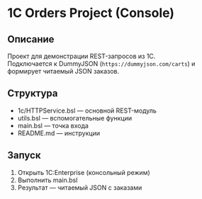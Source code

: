 # 1C Orders Project (Console)

## Описание
Проект для демонстрации REST-запросов из 1С.  
Подключается к DummyJSON (`https://dummyjson.com/carts`) и формирует читаемый JSON заказов.

## Структура
- 1c/HTTPService.bsl — основной REST-модуль
- utils.bsl — вспомогательные функции
- main.bsl — точка входа
- README.md — инструкции

## Запуск
1. Открыть 1C:Enterprise (консольный режим)
2. Выполнить main.bsl
3. Результат — читаемый JSON с заказами

